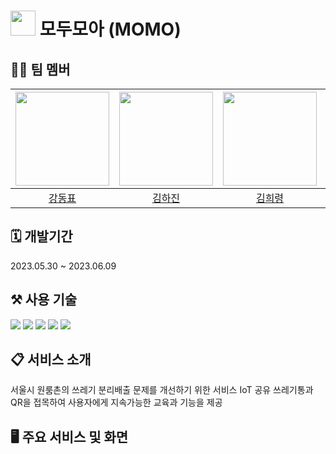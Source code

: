 # <img src="https://github.com/MODUMOA/.github/assets/76652908/d7db77a1-b657-4c4c-8b73-dcdb5c3782c6" width=40> 모두모아 (MOMO)

## 👨‍💻 팀 멤버
| <a href="https://github.com/97Kzone"><img src="https://avatars.githubusercontent.com/u/76652908?v=4" width="150px"></a> | <a href="https://github.com/hajin618"><img src="https://avatars.githubusercontent.com/u/88872527?v=4?v=4?v=4" width="150px"></a> | <a href="https://github.com/heuirr22"><img src="https://avatars.githubusercontent.com/u/90780022?v=4?v=4?v=4" width="150px"></a> |  <a href="https://github.com/xkagja2006"><img src="https://avatars.githubusercontent.com/u/28944196?v=4?v=4" width="150px"></a> |  <a href="https://github.com/JeongMiiiin"><img src="https://avatars.githubusercontent.com/u/112797177?v=4?v=4?v=4" width="150px"></a> |
| :--: |:--: |:--: |:--: |:--: |
| [강동표](https://github.com/97Kzone) | [김하진](https://github.com/hajin618) | [김희령](https://github.com/heuirr22) | [이지영](https://github.com/xkagja2006) | [정민](https://github.com/JeongMiiiin) 

## 🗓️ 개발기간
2023.05.30 ~ 2023.06.09

## ⚒️ 사용 기술
<img src="https://img.shields.io/badge/spring-6DB33F?style=for-the-badge&logo=Spring&logoColor=white">&nbsp;<img src="https://img.shields.io/badge/Vue-4FC08D?style=for-the-badge&logo=Vue.js&logoColor=white">&nbsp;<img src="https://img.shields.io/badge/MySQL-4479A1?style=for-the-badge&logo=MySql&logoColor=white">&nbsp;<img src="https://img.shields.io/badge/amazon ec2-FF9900?style=for-the-badge&logo=amazonec2&logoColor=white">&nbsp;<img src="https://img.shields.io/badge/amazon rds-527FFF?style=for-the-badge&logo=amazonRDS&logoColor=white">

## 📋 서비스 소개
서울시 원룸촌의 쓰레기 분리배출 문제를 개선하기 위한 서비스
IoT 공유 쓰레기통과 QR을 접목하여 사용자에게 지속가능한 교육과 기능을 제공

## 🖥️ 주요 서비스 및 화면

